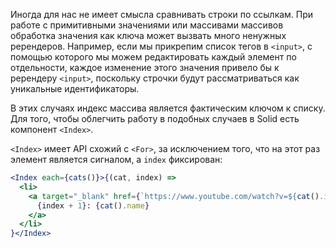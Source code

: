 Иногда для нас не имеет смысла сравнивать строки по ссылкам. При работе с примитивными значениями или массивами массивов обработка значения как ключа может вызвать много ненужных ререндеров. Например, если мы прикрепим список тегов в `<input>`, с помощью которого мы можем редактировать каждый элемент по отдельности, каждое изменение этого значения привело бы к ререндеру `<input>`, поскольку строчки будут рассматриваться как уникальные идентификаторы.

В этих случаях индекс массива является фактическим ключом к списку. Для того, чтобы облегчить работу в подобных случаев в Solid есть компонент `<Index>`.

`<Index>` имеет API схожий с `<For>`, за исключением того, что на этот раз элемент является сигналом, а `index` фиксирован:

```jsx
<Index each={cats()}>{(cat, index) =>
  <li>
    <a target="_blank" href={`https://www.youtube.com/watch?v=${cat().id}`}>
      {index + 1}: {cat().name}
    </a>
  </li>
}</Index>
```
